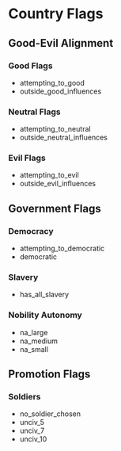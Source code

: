 # Country Flags
## Good-Evil Alignment
### Good Flags
 - attempting_to_good
 - outside_good_influences
 
### Neutral Flags
 - attempting_to_neutral
 - outside_neutral_influences
 
### Evil Flags
 - attempting_to_evil
 - outside_evil_influences
 
## Government Flags
### Democracy
 - attempting_to_democratic
 - democratic
 
### Slavery
 - has_all_slavery
 
### Nobility Autonomy
 - na_large
 - na_medium
 - na_small
 
## Promotion Flags
### Soldiers
 - no_soldier_chosen
 - unciv_5
 - unciv_7
 - unciv_10